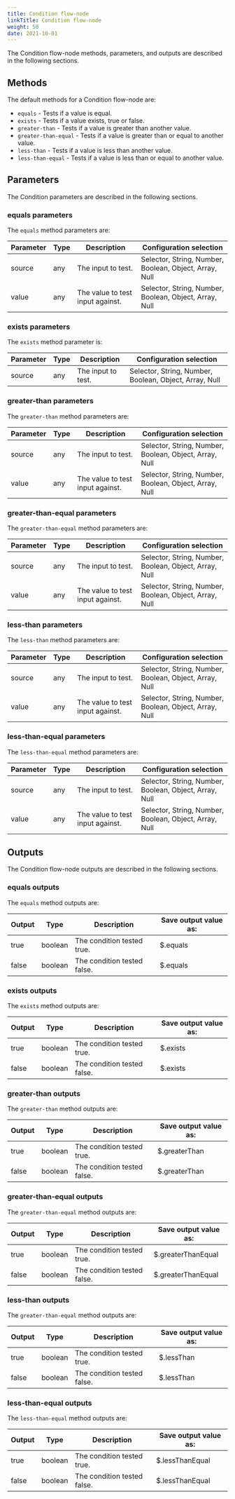 ```yaml
---
title: Condition flow-node
linkTitle: Condition flow-node
weight: 50
date: 2021-10-01
---
```


The Condition flow-node methods, parameters, and outputs are described in the following sections.

## Methods

The default methods for a Condition flow-node are:

* `equals` - Tests if a value is equal.
* `exists` - Tests if a value exists, true or false.
* `greater-than` - Tests if a value is greater than another value.
* `greater-than-equal` - Tests if a value is greater than or equal to another value.
* `less-than` - Tests if a value is less than another value.
* `less-than-equal` - Tests if a value is less than or equal to another value.

## Parameters

The Condition parameters are described in the following sections.

### equals parameters

The `equals` method parameters are:

| Parameter | Type | Description | Configuration selection |
| --- | --- | --- | --- |
| source | any | The input to test. | Selector, String, Number, Boolean, Object, Array, Null |
| value | any | The value to test input against. | Selector, String, Number, Boolean, Object, Array, Null |

### exists parameters

The `exists` method parameter is:

| Parameter | Type | Description | Configuration selection |
| --- | --- | --- | --- |
| source | any | The input to test. | Selector, String, Number, Boolean, Object, Array, Null |

### greater-than parameters

The `greater-than` method parameters are:

| Parameter | Type | Description | Configuration selection |
| --- | --- | --- | --- |
| source | any | The input to test. | Selector, String, Number, Boolean, Object, Array, Null |
| value | any | The value to test input against. | Selector, String, Number, Boolean, Object, Array, Null |

### greater-than-equal parameters

The `greater-than-equal` method parameters are:

| Parameter | Type | Description | Configuration selection |
| --- | --- | --- | --- |
| source | any | The input to test. | Selector, String, Number, Boolean, Object, Array, Null |
| value | any | The value to test input against. | Selector, String, Number, Boolean, Object, Array, Null |

### less-than parameters

The `less-than` method parameters are:

| Parameter | Type | Description | Configuration selection |
| --- | --- | --- | --- |
| source | any | The input to test. | Selector, String, Number, Boolean, Object, Array, Null |
| value | any | The value to test input against. | Selector, String, Number, Boolean, Object, Array, Null |

### less-than-equal parameters

The `less-than-equal` method parameters are:

| Parameter | Type | Description | Configuration selection |
| --- | --- | --- | --- |
| source | any | The input to test. | Selector, String, Number, Boolean, Object, Array, Null |
| value | any | The value to test input against. | Selector, String, Number, Boolean, Object, Array, Null |

## Outputs

The Condition flow-node outputs are described in the following sections.

### equals outputs

The `equals` method outputs are:

| Output | Type | Description | Save output value as: |
| --- | --- | --- | --- |
| true | boolean | The condition tested true. | $.equals |
| false | boolean | The condition tested false. | $.equals |

### exists outputs

The `exists` method outputs are:

| Output | Type | Description | Save output value as: |
| --- | --- | --- | --- |
| true | boolean | The condition tested true. | $.exists |
| false | boolean | The condition tested false. | $.exists |

### greater-than outputs

The `greater-than` method outputs are:

| Output | Type | Description | Save output value as: |
| --- | --- | --- | --- |
| true | boolean | The condition tested true. | $.greaterThan |
| false | boolean | The condition tested false. | $.greaterThan |

### greater-than-equal outputs

The `greater-than-equal` method outputs are:

| Output | Type | Description | Save output value as: |
| --- | --- | --- | --- |
| true | boolean | The condition tested true. | $.greaterThanEqual |
| false | boolean | The condition tested false. | $.greaterThanEqual |

### less-than outputs

The `greater-than-equal` method outputs are:

| Output | Type | Description | Save output value as: |
| --- | --- | --- | --- |
| true | boolean | The condition tested true. | $.lessThan |
| false | boolean | The condition tested false. | $.lessThan |

### less-than-equal outputs

The `less-than-equal` method outputs are:

| Output | Type | Description | Save output value as: |
| --- | --- | --- | --- |
| true | boolean | The condition tested true. | $.lessThanEqual |
| false | boolean | The condition tested false. | $.lessThanEqual |
